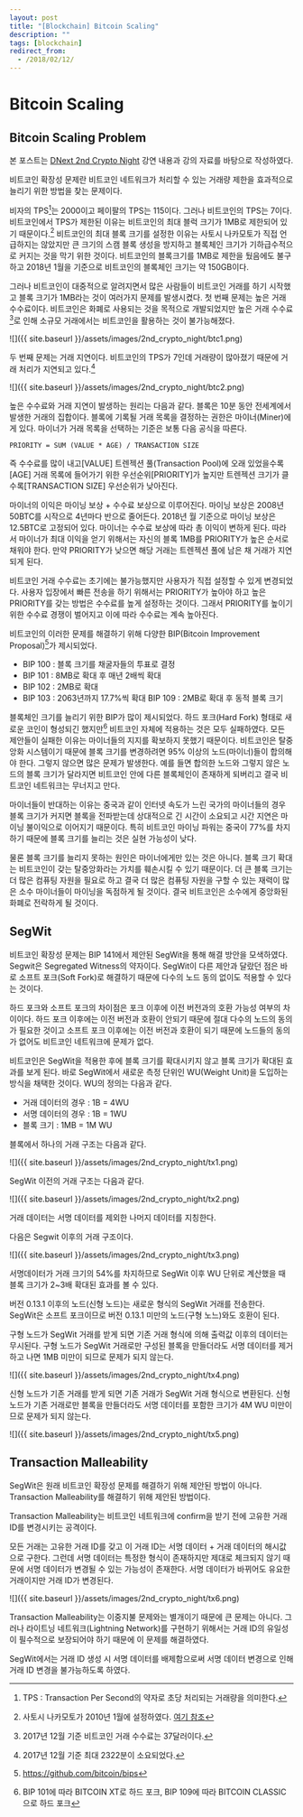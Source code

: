 ```yaml
---
layout: post
title: "[Blockchain] Bitcoin Scaling"
description: ""
tags: [blockchain]
redirect_from:
  - /2018/02/12/
---
```


# Bitcoin Scaling

## Bitcoin Scaling Problem

  본 포스트는 [DNext 2nd Crypto Night](https://www.meetup.com/DNext-Crypto-Night/events/247551764/?gj=wcs1_e&rv=wcs1_e&_xtd=gatlbWFpbF9jbGlja9oAJDRmNjA0OWE3LTY2ODktNGI1Mi1iYmI5LTFiNzA2MTYyOTQzMQ&_af=event&_af_eid=247551764) 강연 내용과 강의 자료를 바탕으로 작성하였다.

  비트코인 확장성 문제란 비트코인 네트워크가 처리할 수 있는 거래량 제한을 효과적으로 늘리기 위한 방법을 찾는 문제이다.

  비자의 TPS[^1]는 2000이고 페이팔의 TPS는 115이다. 그러나 비트코인의 TPS는 7이다. 비트코인에서 TPS가 제한된 이유는 비트코인의 최대 블럭 크기가 1MB로 제한되어 있기 때문이다.[^2] 비트코인의 최대 블록 크기를 설정한 이유는 사토시 나카모토가 직접 언급하지는 않았지만 큰 크기의 스캠 블록 생성을 방지하고 블록체인 크기가 기하급수적으로 커지는 것을 막기 위한 것이다. 비트코인의 블록크기를 1MB로 제한을 뒀음에도 불구하고 2018년 1월을 기준으로 비트코인의 블록체인 크기는 약 150GB이다.

  그러나 비트코인이 대중적으로 알려지면서 많은 사람들이 비트코인 거래를 하기 시작했고 블록 크기가 1MB라는 것이 여러가지 문제를 발생시켰다. 첫 번째 문제는 높은 거래 수수료이다. 비트코인은 화폐로 사용되는 것을 목적으로 개발되었지만 높은 거래 수수료[^3]로 인해 소규모 거래에서는 비트코인을 활용하는 것이 불가능해졌다.

  ![]({{ site.baseurl }}/assets/images/2nd_crypto_night/btc1.png)

  두 번째 문제는 거래 지연이다. 비트코인의 TPS가 7인데 거래량이 많아졌기 때문에 거래 처리가 지연되고 있다.[^4]

  ![]({{ site.baseurl }}/assets/images/2nd_crypto_night/btc2.png)

  높은 수수료와 거래 지연이 발생하는 원리는 다음과 같다. 블록은 10분 동안 전세계에서 발생한 거래의 집합이다. 블록에 기록될 거래 목록을 결정하는 권한은 마이너(Miner)에게 있다. 마이너가 거래 목록을 선택하는 기준은 보통 다음 공식을 따른다.

  ```
  PRIORITY = SUM (VALUE * AGE) / TRANSACTION SIZE
  ```

  즉 수수료를 많이 내고[VALUE] 트렌젝션 풀(Transaction Pool)에 오래 있었을수록[AGE] 거래 목록에 들어가기 위한 우선순위[PRIORITY]가 높지만 트렌젝션 크기가 클수록[TRANSACTION SIZE] 우선순위가 낮아진다.

  마이너의 이익은 마이닝 보상 + 수수료 보상으로 이루어진다. 마이닝 보상은 2008년 50BTC를 시작으로 4년마다 반으로 줄어든다. 2018년 월 기준으로 마이닝 보상은 12.5BTC로 고정되어 있다. 마이너는 수수료 보상에 따라 총 이익이 변하게 된다. 따라서 마이너가 최대 이익을 얻기 위해서는 자신의 블록 1MB를 PRIORITY가 높은 순서로 채워야 한다. 만약 PRIORITY가 낮으면 해당 거래는 트렌젝션 풀에 남은 채 거래가 지연되게 된다.

  비트코인 거래 수수료는 초기에는 불가능했지만 사용자가 직접 설정할 수 있게 변경되었다. 사용자 입장에서 빠른 전송을 하기 위해서는 PRIORITY가 높아야 하고 높은 PRIORITY를 갖는 방법은 수수료를 높게 설정하는 것이다. 그래서 PRIORITY를 높이기 위한 수수료 경쟁이 벌어지고 이에 따라 수수료는 계속 높아진다.

  비트코인의 이러한 문제를 해결하기 위해 다양한 BIP(Bitcoin Improvement Proposal)[^5]가 제시되었다.

  * BIP 100 : 블록 크기를 채굴자들의 투표로 결정
  * BIP 101 : 8MB로 확대 후 매년 2배씩 확대
  * BIP 102 : 2MB로 확대
  * BIP 103 : 2063년까지 17.7%씩 확대
  BIP 109 : 2MB로 확대 후 동적 블록 크기

  블록체인 크기를 늘리기 위한 BIP가 많이 제시되었다. 하드 포크(Hard Fork) 형태로 새로운 코인이 형성되긴 했지만[^6] 비트코인 자체에 적용하는 것은 모두 실패하였다. 모든 제안들이 실패한 이유는 마이너들의 지지를 확보하지 못했기 때문이다. 비트코인은 탈중앙화 시스템이기 때문에 블록 크기를 변경하려면 95% 이상의 노드(마이너)들이 합의해야 한다. 그렇지 않으면 많은 문제가 발생한다. 예를 들면 합의한 노드와 그렇지 않은 노드의 블록 크기가 달라지면 비트코인 안에 다른 블록체인이 존재하게 되버리고 결국 비트코인 네트워크는 무너지고 만다.

  마이너들이 반대하는 이유는 중국과 같이 인터넷 속도가 느린 국가의 마이너들의 경우 블록 크기가 커지면 블록을 전파받는데 상대적으로 긴 시간이 소요되고 시간 지연은 마이닝 불이익으로 이어지기 때문이다. 특히 비트코인 마이닝 파워는 중국이 77%를 차지하기 때문에 블록 크기를 늘리는 것은 실현 가능성이 낮다.

  물론 블록 크기를 늘리지 못하는 원인은 마이너에게만 있는 것은 아니다. 블록 크기 확대는 비트코인이 갖는 탈중앙화라는 가치를 훼손시킬 수 있기 때문이다. 더 큰 블록 크기는 더 많은 컴퓨팅 자원을 필요로 하고 결국 더 많은 컴퓨팅 자원을 구할 수 있는 재력이 많은 소수 마이너들이 마이닝을 독점하게 될 것이다. 결국 비트코인은 소수에게 중앙화된 화폐로 전락하게 될 것이다.

## SegWit

  비트코인 확장성 문제는 BIP 141에서 제안된 SegWit을 통해 해결 방안을 모색하였다. Segwit은 Segregated Witness의 약자이다. SegWit이 다른 제안과 달랐던 점은 바로 소프트 포크(Soft Fork)로 해결하기 때문에 다수의 노드 동의 없이도 적용할 수 있다는 것이다.

  하드 포크와 소프트 포크의 차이점은 포크 이후에 이전 버전과의 호환 가능성 여부의 차이이다. 하드 포크 이후에는 이전 버전과 호환이 안되기 때문에 절대 다수의 노드의 동의가 필요한 것이고 소프트 포크 이후에는 이전 버전과 호환이 되기 때문에 노드들의 동의가 없어도 비트코인 네트워크에 문제가 없다.

  비트코인은 SegWit을 적용한 후에 블록 크기를 확대시키지 않고 블록 크기가 확대된 효과를 보게 된다. 바로 SegWit에서 새로운 측정 단위인 WU(Weight Unit)을 도입하는 방식을 채택한 것이다. WU의 정의는 다음과 같다.

  * 거래 데이터의 경우 : 1B = 4WU
  * 서명 데이터의 경우 : 1B = 1WU
  * 블록 크기 : 1MB = 1M WU

  블록에서 하나의 거래 구조는 다음과 같다.

  ![]({{ site.baseurl }}/assets/images/2nd_crypto_night/tx1.png)

  SegWit 이전의 거래 구조는 다음과 같다.

  ![]({{ site.baseurl }}/assets/images/2nd_crypto_night/tx2.png)

  거래 데이터는 서명 데이터를 제외한 나머지 데이터를 지칭한다.

  다음은 Segwit 이후의 거래 구조이다.

  ![]({{ site.baseurl }}/assets/images/2nd_crypto_night/tx3.png)

   서명데이터가 거래 크기의 54%를 차지하므로 SegWit 이후 WU 단위로 계산했을 때 블록 크기가 2~3배 확대된 효과를 볼 수 있다.

   버전 0.13.1 이후의 노드(신형 노드)는 새로운 형식의 SegWit 거래를 전송한다. SegWit은 소프트 포크이므로 버전 0.13.1 미만의 노드(구형 노느)와도 호환이 된다.

   구형 노드가 SegWit 거래를 받게 되면 기존 거래 형식에 의해 출력값 이후의 데이터는 무시된다. 구형 노드가 SegWit 거래로만 구성된 블록을 만들더라도 서명 데이터를 제거하고 나면 1MB 미만이 되므로 문제가 되지 않는다.

   ![]({{ site.baseurl }}/assets/images/2nd_crypto_night/tx4.png)

   신형 노드가 기존 거래를 받게 되면 기존 거래가 SegWit 거래 형식으로 변환된다. 신형 노드가 기존 거래로만 블록을 만들더라도 서명 데이터를 포함한 크기가 4M WU 미만이므로 문제가 되지 않는다.

   ![]({{ site.baseurl }}/assets/images/2nd_crypto_night/tx5.png)

## Transaction Malleability

  SegWit은 원래 비트코인 확장성 문제를 해결하기 위해 제안된 방법이 아니다. Transaction Malleability를 해결하기 위해 제안된 방법이다.

  Transaction Malleability는 비트코인 네트워크에 confirm을 받기 전에 고유한 거래 ID를 변경시키는 공격이다.

  모든 거래는 고유한 거래 ID를 갖고 이 거래 ID는 서명 데이터 + 거래 데이터의 해시값으로 구한다. 그런데 서명 데이터는 특정한 형식이 존재하지만 제대로 체크되지 않기 때문에 서명 데이터가 변경될 수 있는 가능성이 존재한다. 서명 데이터가 바뀌어도 유요한 거래이지만 거래 ID가 변경된다.

  ![]({{ site.baseurl }}/assets/images/2nd_crypto_night/tx6.png)

  Transaction Malleability는 이중지불 문제와는 별개이기 때문에 큰 문제는 아니다. 그러나 라이트닝 네트워크(Lightning Network)를 구현하기 위해서는 거래 ID의 유일성이 필수적으로 보장되어야 하기 때문에 이 문제를 해결하였다.

  SegWit에서는 거래 ID 생성 시 서명 데이터를 배제함으로써 서명 데이터 변경으로 인해 거래 ID 변경을 불가능하도록 하였다.

[^1]: TPS : Transaction Per Second의 약자로 초당 처리되는 거래량을 의미한다.
[^2]: 사토시 나카모토가 2010년 1월에 설정하였다. [여기 참조](https://github.com/bitcoin/bitcoin/commit/a30b56ebe76ffff9f9cc8a6667186179413c6349)
[^3]: 2017년 12월 기준 비트코인 거래 수수료는 37달러이다.
[^4]: 2017년 12월 기준 최대 2322분이 소요되었다.
[^5]: https://github.com/bitcoin/bips
[^6]: BIP 101에 따라 BITCOIN XT로 하드 포크, BIP 109에 따라 BITCOIN CLASSIC으로 하드 포크
